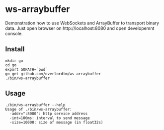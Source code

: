 # ws-arraybuffer

Demonstration how to use WebSockets and ArrayBuffer to transport binary data. Just open browser on http://localhost:8080 and open developemnt console.

## Install

```
mkdir go
cd go
export GOPATH=`pwd`
go get github.com/overlordtm/ws-arraybuffer
./bin/ws-arraybuffer
```

## Usage

```
./bin/ws-arraybuffer --help
Usage of ./bin/ws-arraybuffer:
  -addr=":8080": http service address
  -int=100ms: interval to send message
  -size=10000: size of message (in float32s)
```